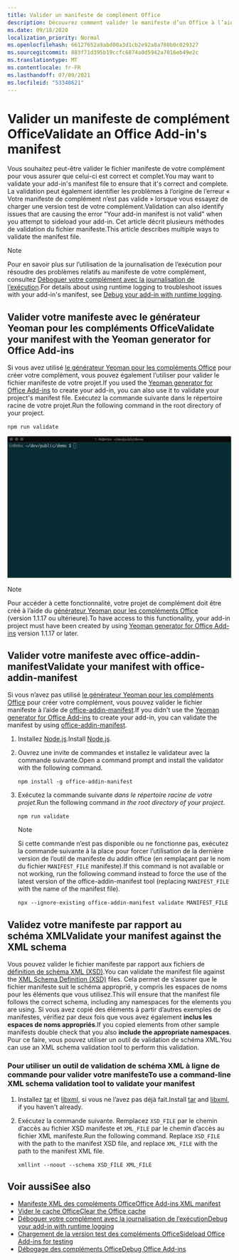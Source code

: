 ```yaml
---
title: Valider un manifeste de complément Office
description: Découvrez comment valider le manifeste d’un Office à l’aide du schéma XML et d’autres outils.
ms.date: 09/18/2020
localization_priority: Normal
ms.openlocfilehash: 66127652a9abd00a3d1cb2e92a8a780b0c029327
ms.sourcegitcommit: 883f71d395b19ccfc6874a0d5942a7016eb49e2c
ms.translationtype: MT
ms.contentlocale: fr-FR
ms.lasthandoff: 07/09/2021
ms.locfileid: "53348621"
---
```

# <a name="validate-an-office-add-ins-manifest"></a><span data-ttu-id="f9be9-103">Valider un manifeste de complément Office</span><span class="sxs-lookup"><span data-stu-id="f9be9-103">Validate an Office Add-in's manifest</span></span>

<span data-ttu-id="f9be9-104">Vous souhaitez peut-être valider le fichier manifeste de votre complément pour vous assurer que celui-ci est correct et complet.</span><span class="sxs-lookup"><span data-stu-id="f9be9-104">You may want to validate your add-in's manifest file to ensure that it's correct and complete.</span></span> <span data-ttu-id="f9be9-105">La validation peut également identifier les problèmes à l’origine de l’erreur « Votre manifeste de complément n’est pas valide » lorsque vous essayez de charger une version test de votre complément.</span><span class="sxs-lookup"><span data-stu-id="f9be9-105">Validation can also identify issues that are causing the error "Your add-in manifest is not valid" when you attempt to sideload your add-in.</span></span> <span data-ttu-id="f9be9-106">Cet article décrit plusieurs méthodes de validation du fichier manifeste.</span><span class="sxs-lookup"><span data-stu-id="f9be9-106">This article describes multiple ways to validate the manifest file.</span></span>

> [!NOTE]
> <span data-ttu-id="f9be9-107">Pour en savoir plus sur l’utilisation de la journalisation de l’exécution pour résoudre des problèmes relatifs au manifeste de votre complément, consultez [Déboguer votre complément avec la journalisation de l’exécution](runtime-logging.md).</span><span class="sxs-lookup"><span data-stu-id="f9be9-107">For details about using runtime logging to troubleshoot issues with your add-in's manifest, see [Debug your add-in with runtime logging](runtime-logging.md).</span></span>

## <a name="validate-your-manifest-with-the-yeoman-generator-for-office-add-ins"></a><span data-ttu-id="f9be9-108">Valider votre manifeste avec le générateur Yeoman pour les compléments Office</span><span class="sxs-lookup"><span data-stu-id="f9be9-108">Validate your manifest with the Yeoman generator for Office Add-ins</span></span>

<span data-ttu-id="f9be9-109">Si vous avez utilisé [le générateur Yeoman pour les compléments Office](https://www.npmjs.com/package/generator-office) pour créer votre complément, vous pouvez également l’utiliser pour valider le fichier manifeste de votre projet.</span><span class="sxs-lookup"><span data-stu-id="f9be9-109">If you used the [Yeoman generator for Office Add-ins](https://www.npmjs.com/package/generator-office) to create your add-in, you can also use it to validate your project's manifest file.</span></span> <span data-ttu-id="f9be9-110">Exécutez la commande suivante dans le répertoire racine de votre projet.</span><span class="sxs-lookup"><span data-stu-id="f9be9-110">Run the following command in the root directory of your project.</span></span>

```command&nbsp;line
npm run validate
```

![Image GIF animée qui montre le validateur Office Yo exécuté sur la ligne de commande et générant des résultats qui indiquent Validation Passed.](../images/yo-office-validator.gif)

> [!NOTE]
> <span data-ttu-id="f9be9-112">Pour accéder à cette fonctionnalité, votre projet de complément doit être créé à l’aide du [générateur Yeoman pour les compléments Office](https://www.npmjs.com/package/generator-office) (version 1.1.17 ou ultérieure).</span><span class="sxs-lookup"><span data-stu-id="f9be9-112">To have access to this functionality, your add-in project must have been created by using [Yeoman generator for Office Add-ins](https://www.npmjs.com/package/generator-office) version 1.1.17 or later.</span></span>

## <a name="validate-your-manifest-with-office-addin-manifest"></a><span data-ttu-id="f9be9-113">Valider votre manifeste avec office-addin-manifest</span><span class="sxs-lookup"><span data-stu-id="f9be9-113">Validate your manifest with office-addin-manifest</span></span>

<span data-ttu-id="f9be9-114">Si vous n’avez pas utilisé [le générateur Yeoman pour les compléments Office](https://www.npmjs.com/package/generator-office) pour créer votre complément, vous pouvez valider le fichier manifeste à l’aide de [office-addin-manifest](https://www.npmjs.com/package/office-addin-manifest).</span><span class="sxs-lookup"><span data-stu-id="f9be9-114">If you didn't use the [Yeoman generator for Office Add-ins](https://www.npmjs.com/package/generator-office) to create your add-in, you can validate the manifest by using [office-addin-manifest](https://www.npmjs.com/package/office-addin-manifest).</span></span>

1. <span data-ttu-id="f9be9-115">Installez [Node.js](https://nodejs.org/download/).</span><span class="sxs-lookup"><span data-stu-id="f9be9-115">Install [Node.js](https://nodejs.org/download/).</span></span>

1. <span data-ttu-id="f9be9-116">Ouvrez une invite de commandes et installez le validateur avec la commande suivante.</span><span class="sxs-lookup"><span data-stu-id="f9be9-116">Open a command prompt and install the validator with the following command.</span></span>

    ```command&nbsp;line
    npm install -g office-addin-manifest
    ```

1. <span data-ttu-id="f9be9-117">Exécutez la commande suivante *dans le répertoire racine de votre projet.*</span><span class="sxs-lookup"><span data-stu-id="f9be9-117">Run the following command *in the root directory of your project*.</span></span>

    ```command&nbsp;line
    npm run validate
    ```

    > [!NOTE]
    > <span data-ttu-id="f9be9-118">Si cette commande n’est pas disponible ou ne fonctionne pas, exécutez la commande suivante à la place pour forcer l’utilisation de la dernière version de l’outil de manifeste du addin office (en remplaçant par le nom du fichier `MANIFEST_FILE` manifeste).</span><span class="sxs-lookup"><span data-stu-id="f9be9-118">If this command is not available or not working, run the following command instead to force the use of the latest version of the office-addin-manifest tool (replacing `MANIFEST_FILE` with the name of the manifest file).</span></span>
    >
    > ```command&nbsp;line
    > npx --ignore-existing office-addin-manifest validate MANIFEST_FILE
    > ```

## <a name="validate-your-manifest-against-the-xml-schema"></a><span data-ttu-id="f9be9-119">Validez votre manifeste par rapport au schéma XML</span><span class="sxs-lookup"><span data-stu-id="f9be9-119">Validate your manifest against the XML schema</span></span>

<span data-ttu-id="f9be9-120">Vous pouvez valider le fichier manifeste par rapport aux fichiers de [définition de schéma XML (XSD)](/openspecs/office_file_formats/ms-owemxml/c6a06390-34b8-4b42-82eb-b28be12494a8).</span><span class="sxs-lookup"><span data-stu-id="f9be9-120">You can validate the manifest file against the [XML Schema Definition (XSD)](/openspecs/office_file_formats/ms-owemxml/c6a06390-34b8-4b42-82eb-b28be12494a8) files.</span></span> <span data-ttu-id="f9be9-121">Cela permet de s’assurer que le fichier manifeste suit le schéma approprié, y compris les espaces de noms pour les éléments que vous utilisez.</span><span class="sxs-lookup"><span data-stu-id="f9be9-121">This will ensure that the manifest file follows the correct schema, including any namespaces for the elements you are using.</span></span> <span data-ttu-id="f9be9-122">Si vous avez copié des éléments à partir d’autres exemples de manifestes, vérifiez par deux fois que vous avez également **inclus les espaces de noms appropriés**.</span><span class="sxs-lookup"><span data-stu-id="f9be9-122">If you copied elements from other sample manifests double check that you also **include the appropriate namespaces**.</span></span> <span data-ttu-id="f9be9-123">Pour ce faire, vous pouvez utiliser un outil de validation de schéma XML.</span><span class="sxs-lookup"><span data-stu-id="f9be9-123">You can use an XML schema validation tool to perform this validation.</span></span>

### <a name="to-use-a-command-line-xml-schema-validation-tool-to-validate-your-manifest"></a><span data-ttu-id="f9be9-124">Pour utiliser un outil de validation de schéma XML à ligne de commande pour valider votre manifeste</span><span class="sxs-lookup"><span data-stu-id="f9be9-124">To use a command-line XML schema validation tool to validate your manifest</span></span>

1. <span data-ttu-id="f9be9-125">Installez [tar](https://www.gnu.org/software/tar/) et [libxml](http://xmlsoft.org/FAQ.html), si vous ne l’avez pas déjà fait.</span><span class="sxs-lookup"><span data-stu-id="f9be9-125">Install [tar](https://www.gnu.org/software/tar/) and [libxml](http://xmlsoft.org/FAQ.html), if you haven't already.</span></span>

1. <span data-ttu-id="f9be9-p104">Exécutez la commande suivante. Remplacez `XSD_FILE` par le chemin d’accès au fichier XSD manifeste et `XML_FILE` par le chemin d’accès au fichier XML manifeste.</span><span class="sxs-lookup"><span data-stu-id="f9be9-p104">Run the following command. Replace `XSD_FILE` with the path to the manifest XSD file, and replace `XML_FILE` with the path to the manifest XML file.</span></span>

    ```command&nbsp;line
    xmllint --noout --schema XSD_FILE XML_FILE
    ```

## <a name="see-also"></a><span data-ttu-id="f9be9-128">Voir aussi</span><span class="sxs-lookup"><span data-stu-id="f9be9-128">See also</span></span>

- [<span data-ttu-id="f9be9-129">Manifeste XML des compléments Office</span><span class="sxs-lookup"><span data-stu-id="f9be9-129">Office Add-ins XML manifest</span></span>](../develop/add-in-manifests.md)
- [<span data-ttu-id="f9be9-130">Vider le cache Office</span><span class="sxs-lookup"><span data-stu-id="f9be9-130">Clear the Office cache</span></span>](clear-cache.md)
- [<span data-ttu-id="f9be9-131">Déboguer votre complément avec la journalisation de l’exécution</span><span class="sxs-lookup"><span data-stu-id="f9be9-131">Debug your add-in with runtime logging</span></span>](runtime-logging.md)
- [<span data-ttu-id="f9be9-132">Chargement de la version test des compléments Office</span><span class="sxs-lookup"><span data-stu-id="f9be9-132">Sideload Office Add-ins for testing</span></span>](sideload-office-add-ins-for-testing.md)
- [<span data-ttu-id="f9be9-133">Débogage des compléments Office</span><span class="sxs-lookup"><span data-stu-id="f9be9-133">Debug Office Add-ins</span></span>](debug-add-ins-using-f12-developer-tools-on-windows-10.md)
